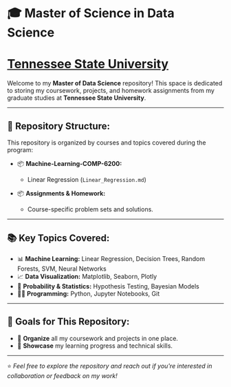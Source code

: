 # 🎓 Master of Science in Data Science 
#  [Tennessee State University](https://www.tnstate.edu/index.aspx)  
 

Welcome to my **Master of Data Science** repository! This space is dedicated to storing my coursework, projects, and homework assignments from my graduate studies at **Tennessee State University**.  

---

## 📁 Repository Structure:
This repository is organized by courses and topics covered during the program:

- 📦 **Machine-Learning-COMP-6200:**  
   - Linear Regression (`Linear_Regression.md`)     

- 📦 **Assignments & Homework:**  
   - Course-specific problem sets and solutions.  

---

## 📚 Key Topics Covered:
- 📊 **Machine Learning:** Linear Regression, Decision Trees, Random Forests, SVM, Neural Networks  
- 📈 **Data Visualization:** Matplotlib, Seaborn, Plotly  
- 🎲 **Probability & Statistics:** Hypothesis Testing, Bayesian Models  
- 🧑‍💻 **Programming:** Python, Jupyter Notebooks, Git  

---

## 🚀 Goals for This Repository:
- 📂 **Organize** all my coursework and projects in one place.  
- 🎯 **Showcase** my learning progress and technical skills.    

---

⭐️ *Feel free to explore the repository and reach out if you're interested in collaboration or feedback on my work!*  
